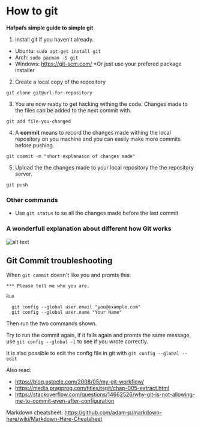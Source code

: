 # How to git
**Hafpafs simple guide to simple git**

1. Install git if you haven't already.
  * Ubuntu: `sudo apt-get install git`
  * Arch: `sudo pacman -S git`
  * Windows: https://git-scm.com/
  *Or just use your prefered package installer

2. Create a local copy of the repository

`git clone git@url-for-repository`

3. You are now ready to get hacking withing the code. Changes made to the files can be added to the next commit with.

`git add file-you-changed`

4. A **commit** means to record the changes made withing the local repository on you machine and you can easily make more commits before pushing.

`git commit -m "short explanaion of changes made"`

5. Upload the the changes made to your local repository the the repository server.

`git push`

### Other commands

* Use `git status` to se all the changes made before the last commit

### A wonderfull explanation about different how Git works
![alt text](https://i.imgur.com/Aofvzhw.png "Git transport")



## Git Commit troubleshooting

When `git commit` doesn't like you and promts this:

```
*** Please tell me who you are.

Run

  git config --global user.email "you@example.com"
  git config --global user.name "Your Name"
```
Then run the two commands shown.

Try to run the commit again, if it fails again and promts the same message, use `git config --global -l` to see if you wrote correctly.


It is also possible to edit the config file in git with `git config --global --edit`


Also read: 
* https://blog.osteele.com/2008/05/my-git-workflow/
* https://media.pragprog.com/titles/tsgit/chap-005-extract.html
* https://stackoverflow.com/questions/14662526/why-git-is-not-allowing-me-to-commit-even-after-configuration

Markdown cheatsheet: https://github.com/adam-p/markdown-here/wiki/Markdown-Here-Cheatsheet
